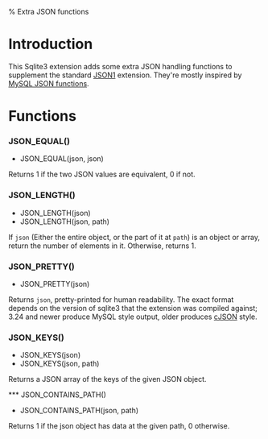 % Extra JSON functions

Introduction
============

This Sqlite3 extension adds some extra JSON handling functions to
supplement the standard [JSON1] extension. They're mostly inspired by
[MySQL JSON functions].

[JSON1]: https://www.sqlite.org/json1.html
[MySQL JSON functions]: https://dev.mysql.com/doc/refman/8.0/en/json-function-reference.html

Functions
=========

### JSON_EQUAL()

* JSON_EQUAL(json, json)

Returns 1 if the two JSON values are equivalent, 0 if not.

### JSON_LENGTH()

* JSON_LENGTH(json)
* JSON_LENGTH(json, path)

If `json` (Either the entire object, or the part of it at `path`) is
an object or array, return the number of elements in it. Otherwise,
returns 1.

### JSON_PRETTY()

* JSON_PRETTY(json)

Returns `json`, pretty-printed for human readability. The exact format
depends on the version of sqlite3 that the extension was compiled
against; 3.24 and newer produce MySQL style output, older produces
[cJSON] style.

[cJSON]: https://github.com/DaveGamble/cJSON

### JSON_KEYS()

* JSON_KEYS(json)
* JSON_KEYS(json, path)

Returns a JSON array of the keys of the given JSON object.

*** JSON_CONTAINS_PATH()

* JSON_CONTAINS_PATH(json, path)

Returns 1 if the json object has data at the given path, 0 otherwise.
